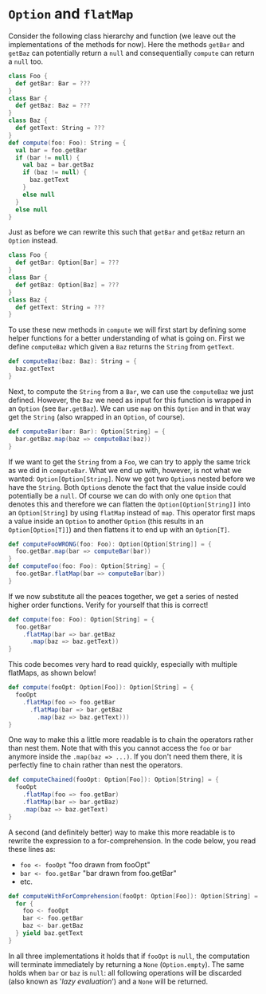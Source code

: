 `Option` and `flatMap`
======================

Consider the following class hierarchy and function (we leave out the implementations of the
methods for now). Here the methods `getBar` and `getBaz` can potentially return a `null` and
consequentially `compute` can return a `null` too.

```scala
class Foo {
  def getBar: Bar = ???
}
class Bar {
  def getBaz: Baz = ???
}
class Baz {
  def getText: String = ???
}
def compute(foo: Foo): String = {
  val bar = foo.getBar
  if (bar != null) {
    val baz = bar.getBaz
    if (baz != null) {
      baz.getText
    }
    else null
  }
  else null
}
```

Just as before we can rewrite this such that `getBar` and `getBaz` return an `Option` instead.

```scala
class Foo {
  def getBar: Option[Bar] = ???
}
class Bar {
  def getBaz: Option[Baz] = ???
}
class Baz {
  def getText: String = ???
}
```

To use these new methods in `compute` we will first start by defining some helper functions for a better understanding of what is going on. First we define `computeBaz` which given a `Baz` returns the `String` from `getText`.

```scala
def computeBaz(baz: Baz): String = {
  baz.getText
}
```

Next, to compute the `String` from a `Bar`, we can use the `computeBaz` we just defined. However, the `Baz` we need as input for this function is wrapped in an `Option` (see `Bar.getBaz`). We can use `map` on this `Option` and in that way get the `String` (also wrapped in an `Option`, of course).

```scala
def computeBar(bar: Bar): Option[String] = {
  bar.getBaz.map(baz => computeBaz(baz))
}
```

If we want to get the `String` from a `Foo`, we can try to apply the same trick as we did in `computeBar`. What we end up with, however, is not what we wanted: `Option[Option[String]`. Now we got two `Option`s nested before we have the `String`. Both `Option`s denote the fact that the value inside could potentially be a `null`. Of course we can do with only one `Option` that denotes this and therefore we can flatten the `Option[Option[String]]` into an `Option[String]` by using `flatMap` instead of `map`. This operator first maps a value inside an `Option` to another `Option` (this results in an `Option[Option[T]]`) and then flattens it to end up with an `Option[T]`.

```scala
def computeFooWRONG(foo: Foo): Option[Option[String]] = {
  foo.getBar.map(bar => computeBar(bar))
}
def computeFoo(foo: Foo): Option[String] = {
  foo.getBar.flatMap(bar => computeBar(bar))
}
```

If we now substitute all the peaces together, we get a series of nested higher order functions. Verify for yourself that this is correct!

```scala
def compute(foo: Foo): Option[String] = {
  foo.getBar
    .flatMap(bar => bar.getBaz
      .map(baz => baz.getText))
}
```
This code becomes very hard to read quickly, especially with multiple flatMaps, as shown below!

```scala
def compute(fooOpt: Option[Foo]): Option[String] = {
  fooOpt
    .flatMap(foo => foo.getBar
      .flatMap(bar => bar.getBaz
        .map(baz => baz.getText)))
}
```

One way to make this a little more readable is to chain the operators rather than nest them. Note that with this you cannot access the `foo` or `bar` anymore inside the `.map(baz => ...)`. If you don't need them there, it is perfectly fine to chain rather than nest the operators.

```scala
def computeChained(fooOpt: Option[Foo]): Option[String] = {
  fooOpt
    .flatMap(foo => foo.getBar)
    .flatMap(bar => bar.getBaz)
    .map(baz => baz.getText)
}
```

A second (and definitely better) way to make this more readable is to rewrite the expression to a for-comprehension. In the code below, you read these lines as:
* `foo <- fooOpt`         "foo drawn from fooOpt"
* `bar <- foo.getBar`     "bar drawn from foo.getBar"
* etc.

```scala
def computeWithForComprehension(fooOpt: Option[Foo]): Option[String] = {
  for {
    foo <- fooOpt
    bar <- foo.getBar
    baz <- bar.getBaz
  } yield baz.getText
}
```

In all three implementations it holds that if `fooOpt` is `null`, the computation will terminate immediately by returning a `None` (`Option.empty`). The same holds when `bar` or `baz` is `null`: all following operations will be discarded (also known as '*lazy evaluation*') and a `None` will be returned.

